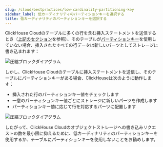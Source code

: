```yaml
---
slug: /cloud/bestpractices/low-cardinality-partitioning-key
sidebar_label: 低カーディナリティのパーティションキーを選択する
title: 低カーディナリティのパーティションキーを選択する
---
```


ClickHouse Cloudのテーブルに多くの行を含む挿入ステートメントを送信するとき（[上記のセクション](/optimize/bulk-inserts)を参照）、そのテーブルが[パーティションキー](/engines/table-engines/mergetree-family/custom-partitioning-key.md)を使用していない場合、挿入されたすべての行データは新しいパーツとしてストレージに書き込まれます：

![圧縮ブロックダイアグラム](images/partitioning-01.png)

しかし、ClickHouse Cloudのテーブルに挿入ステートメントを送信し、そのテーブルにパーティションキーがある場合、ClickHouseは次のように動作します：
- 挿入された行のパーティションキー値をチェックします
- 一意のパーティションキー値ごとにストレージに新しいパーツを作成します
- パーティションキー値に応じて行を対応するパーツに配置します

![圧縮ブロックダイアグラム](images/partitioning-02.png)

したがって、ClickHouse Cloudのオブジェクトストレージへの書き込みリクエストの数を最小限に抑えるために、低カーディナリティのパーティションキーを使用するか、テーブルにパーティションキーを使用しないことをお勧めします。
